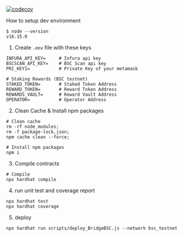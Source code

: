 [![codecov](https://codecov.io/gh/planetarium/staking_contract_wncg_bsc/graph/badge.svg?token=2jZGFyR47E)](https://codecov.io/gh/planetarium/staking_contract_wncg_bsc)

How to setup dev environment

```
$ node --version
v16.15.0
```

1. Create `.env` file with these keys
```shell
INFURA_API_KEY=     # Infura api key
BSCSCAN_API_KEY=    # BSC Scan api key
PRI_KEY1=           # Private Key of your metamask

# Staking Rewards (BSC testnet)
STAKED_TOKEN=       # Staked Token Address
REWARD_TOKEN=       # Reward Token Address
REWARDS_VAULT=      # Reward Vault Address
OPERATOR=           # Operator Address
```

2. Clean Cache & Install npm packages
```shell
# Clean cache
rm -rf node_modules;
rm -f package-lock.json;
npm cache clean --force;

# Install npm packages
npm i
```

3. Compile contracts
```shell
# Compile
npx hardhat compile
```

4. run unit test and coverage report
```shell
npx hardhat test
npx hardhat coverage
```

5. deploy
```shell
npx hardhat run scripts/deploy_BridgeBSC.js --network bsc_testnet
```


